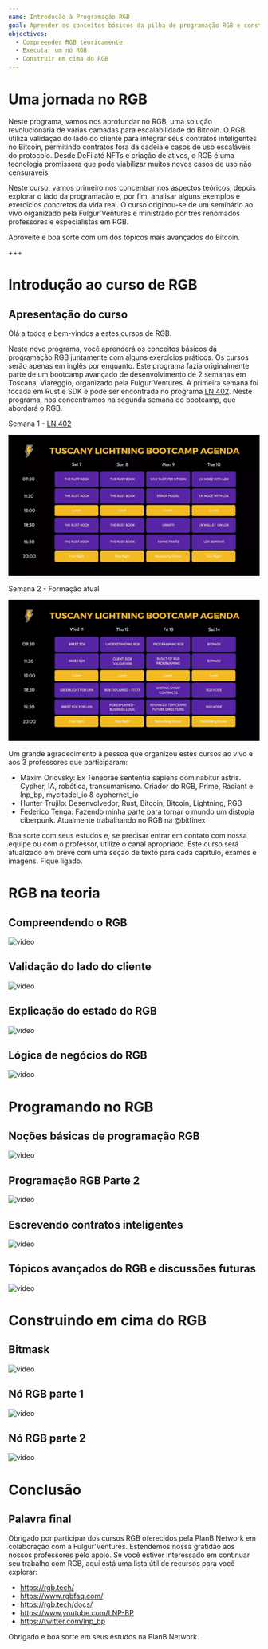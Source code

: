 ```yaml
---
name: Introdução à Programação RGB
goal: Aprender os conceitos básicos da pilha de programação RGB e construir suas primeiras aplicações RGB
objectives:
  - Compreender RGB teoricamente
  - Executar um nó RGB
  - Construir em cima do RGB
---
```


# Uma jornada no RGB

Neste programa, vamos nos aprofundar no RGB, uma solução revolucionária de várias camadas para escalabilidade do Bitcoin. O RGB utiliza validação do lado do cliente para integrar seus contratos inteligentes no Bitcoin, permitindo contratos fora da cadeia e casos de uso escaláveis do protocolo. Desde DeFi até NFTs e criação de ativos, o RGB é uma tecnologia promissora que pode viabilizar muitos novos casos de uso não censuráveis.

Neste curso, vamos primeiro nos concentrar nos aspectos teóricos, depois explorar o lado da programação e, por fim, analisar alguns exemplos e exercícios concretos da vida real. O curso originou-se de um seminário ao vivo organizado pela Fulgur'Ventures e ministrado por três renomados professores e especialistas em RGB.

Aproveite e boa sorte com um dos tópicos mais avançados do Bitcoin.

+++

# Introdução ao curso de RGB

## Apresentação do curso

Olá a todos e bem-vindos a estes cursos de RGB.

Neste novo programa, você aprenderá os conceitos básicos da programação RGB juntamente com alguns exercícios práticos. Os cursos serão apenas em inglês por enquanto. Este programa fazia originalmente parte de um bootcamp avançado de desenvolvimento de 2 semanas em Toscana, Viareggio, organizado pela Fulgur'Ventures. A primeira semana foi focada em Rust e SDK e pode ser encontrada no programa [LN 402](https://planb.network/courses/ln402). Neste programa, nos concentramos na segunda semana do bootcamp, que abordará o RGB.

Semana 1 - [LN 402](https://planb.network/courses/ln402)

![image](assets/image/1.webp)

Semana 2 - Formação atual

![image](assets/image/2.webp)

Um grande agradecimento à pessoa que organizou estes cursos ao vivo e aos 3 professores que participaram:

- Maxim Orlovsky: Ex Tenebrae sententia sapiens dominabitur astris. Cypher, IA, robótica, transumanismo. Criador do RGB, Prime, Radiant e lnp_bp, mycitadel_io & cyphernet_io
- Hunter Trujilo: Desenvolvedor, Rust, Bitcoin, Bitcoin, Lightning, RGB
- Federico Tenga: Fazendo minha parte para tornar o mundo um distopia ciberpunk. Atualmente trabalhando no RGB na @bitfinex

Boa sorte com seus estudos e, se precisar entrar em contato com nossa equipe ou com o professor, utilize o canal apropriado. Este curso será atualizado em breve com uma seção de texto para cada capítulo, exames e imagens. Fique ligado.

# RGB na teoria

## Compreendendo o RGB

![video](https://youtu.be/AF2XbifPGXM)

## Validação do lado do cliente

![video](https://youtu.be/FS6PDprWl5Q)

## Explicação do estado do RGB

![video](https://youtu.be/tmAVdyXGmj4)

## Lógica de negócios do RGB

![video](https://youtu.be/lUTjeuM0oTA)

# Programando no RGB

## Noções básicas de programação RGB

![video](https://youtu.be/Uo1UoxiImsI)

## Programação RGB Parte 2

![video](https://youtu.be/sVoKIi-1XbY)

## Escrevendo contratos inteligentes

![video](https://youtu.be/GRwS-NvWF3I)

## Tópicos avançados do RGB e discussões futuras

![video](https://youtu.be/mqCupTlDbA0)

# Construindo em cima do RGB

## Bitmask

![video](https://youtu.be/nbUtV8GOR_U)

## Nó RGB parte 1 

![vídeo](https://youtu.be/5iAhsgCSL3U)

## Nó RGB parte 2

![vídeo](https://youtu.be/piQQH4Q2nr0)


# Conclusão 

## Palavra final

Obrigado por participar dos cursos RGB oferecidos pela PlanB Network em colaboração com a Fulgur'Ventures. Estendemos nossa gratidão aos nossos professores pelo apoio. Se você estiver interessado em continuar seu trabalho com RGB, aqui está uma lista útil de recursos para você explorar:

- https://rgb.tech/
- https://www.rgbfaq.com/
- https://rgb.tech/docs/
- https://www.youtube.com/LNP-BP
- https://twitter.com/lnp_bp

Obrigado e boa sorte em seus estudos na PlanB Network.
